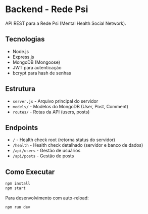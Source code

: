 # Backend - Rede Psi

API REST para a Rede Psi (Mental Health Social Network).

## Tecnologias
- Node.js
- Express.js
- MongoDB (Mongoose)
- JWT para autenticação
- bcrypt para hash de senhas

## Estrutura
- `server.js` - Arquivo principal do servidor
- `models/` - Modelos do MongoDB (User, Post, Comment)
- `routes/` - Rotas da API (users, posts)

## Endpoints
- `/` - Health check root (retorna status do servidor)
- `/health` - Health check detalhado (servidor e banco de dados)
- `/api/users` - Gestão de usuários
- `/api/posts` - Gestão de posts

## Como Executar
```bash
npm install
npm start
```

Para desenvolvimento com auto-reload:
```bash
npm run dev
```